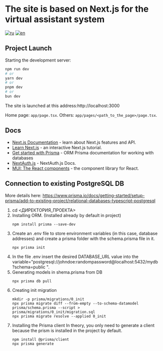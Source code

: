 # The site is based on Next.js for the virtual assistant system
[![ru](https://img.shields.io/badge/lang-ru-blue.svg)](https://github.com/dogee4803/siteva_next.js/blob/main/README.md)
[![en](https://img.shields.io/badge/lang-en-red.svg)](https://github.com/dogee4803/siteva_next.js/blob/main/README.en.md)
## Project Launch

Starting the development server:

```bash
npm run dev
# or
yarn dev
# or
pnpm dev
# or
bun dev
```

The site is launched at this address:http://localhost:3000

Home page: `app/page.tsx`. Others: `app/pages/<path_to_the_page>/page.tsx`.

## Docs

- [Next.js Documentation](https://nextjs.org/docs) - learn about Next.js features and API.
- [Learn Next.js](https://nextjs.org/learn) - an interactive Next.js tutorial.
- [Get started with Prisma](https://www.prisma.io/docs/getting-started) - ORM Prisma documentation for working with databases
- [NextAuth.js](https://next-auth.js.org/) - NextAuth.js Docs.
- [MUI: The React components](https://mui.com) - the component library for React.

## Connection to existing PostgreSQL DB

More details here: https://www.prisma.io/docs/getting-started/setup-prisma/add-to-existing-project/relational-databases-typescript-postgresql

1) cd <ДИРЕКТОРИЯ_ПРОЕКТА>
2) Installing ORM. (Installed already by default in project)
   ```
   npm install prisma --save-dev 
   ```
3) Create an .env file to store environment variables (in this case, database addresses) and create a prisma folder with the schema.prisma file in it.
   ```
   npx prisma init
   ```
4) In the file .env insert the desired DATABASE_URL value into the variable="postgresql://johndoe:randompassword@localhost:5432/mydb?schema=public ".
5) Generating models in shema.prisma from DB
   ```
   npx prisma db pull
   ```
6) Creating init migration
   ```
   mkdir -p prisma/migrations/0_init
   npx prisma migrate diff --from-empty --to-schema-datamodel prisma/schema.prisma --script > prisma/migrations/0_init/migration.sql
   npx prisma migrate resolve --applied 0_init
   ```
7) Installing the Prisma client
   In theory, you only need to generate a client because the prism is installed in the project by default.
   ```
   npm install @prisma/client
   npx prisma generate
   ```



